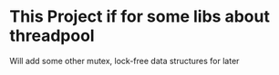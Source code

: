 # This Project if for some libs about threadpool

Will add some other mutex, lock-free data structures for later